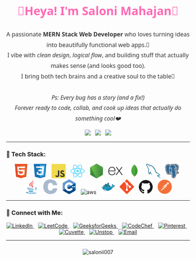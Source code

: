 

<div align="center" style="font-family: 'Segoe UI', Tahoma, Geneva, Verdana, sans-serif; font-size: 16px; line-height: 1.8; color: #333;">
  <h1 style="color:#FF69B4; font-weight:bold;">🌸Heya! I'm Saloni Mahajan🌸</h1>
  <p>
   A passionate <strong>MERN Stack Web Developer</strong> who loves turning ideas into beautifully functional web apps.🚀<br>
    I vibe with <em>clean design</em>, <em>logical flow</em>, and building stuff that actually makes sense (and looks good too).<br>
    I bring both tech brains and a creative soul to the table💫 <br><br>
    <span style="font-style: italic;">Ps: Every bug has a story (and a fix!)</span><br>
    <span style="font-style: italic;">Forever ready to code, collab, and cook up ideas that actually do something cool❤️</span>
  </p>
</div>

<p align="center">
  <img src="https://github-readme-stats.vercel.app/api?username=salonii007&theme=blue-green&hide_border=false&include_all_commits=false&count_private=false" height="180"/> &nbsp;
  <img src="https://nirzak-streak-stats.vercel.app/?user=salonii007&theme=blue-green&hide_border=false" height="180"/> &nbsp;
  <img src="https://github-readme-stats.vercel.app/api/top-langs/?username=salonii007&theme=blue-green&hide_border=false&layout=compact" height="180"/>
</p>

---

### 🚀 Tech Stack:

<p align="center">
  <img src="https://raw.githubusercontent.com/devicons/devicon/master/icons/html5/html5-original.svg" alt="html" width="40"/> &nbsp;
  <img src="https://raw.githubusercontent.com/devicons/devicon/master/icons/css3/css3-original.svg" alt="css" width="40"/> &nbsp;
  <img src="https://raw.githubusercontent.com/devicons/devicon/master/icons/javascript/javascript-original.svg" alt="js" width="40"/> &nbsp;
  <img src="https://raw.githubusercontent.com/devicons/devicon/master/icons/react/react-original.svg" alt="react" width="40"/> &nbsp;
  <img src="https://raw.githubusercontent.com/devicons/devicon/master/icons/nodejs/nodejs-original.svg" alt="nodejs" width="40"/> &nbsp;
  <img src="https://raw.githubusercontent.com/devicons/devicon/master/icons/express/express-original.svg" alt="express" width="40"/> &nbsp;
  <img src="https://raw.githubusercontent.com/devicons/devicon/master/icons/mongodb/mongodb-original.svg" alt="mongodb" width="40"/> &nbsp;
  <img src="https://raw.githubusercontent.com/devicons/devicon/master/icons/mysql/mysql-original.svg" alt="mysql" width="40"/> &nbsp;
  <img src="https://raw.githubusercontent.com/devicons/devicon/master/icons/postgresql/postgresql-original.svg" alt="postgresql" width="40"/> &nbsp;
  <img src="https://raw.githubusercontent.com/devicons/devicon/master/icons/java/java-original.svg" alt="java" width="40"/> &nbsp;
  <img src="https://raw.githubusercontent.com/devicons/devicon/master/icons/c/c-original.svg" alt="c" width="40"/> &nbsp;
  <img src="https://raw.githubusercontent.com/devicons/devicon/master/icons/cplusplus/cplusplus-original.svg" alt="cpp" width="40"/> &nbsp;
  <img src="https://cdn.jsdelivr.net/npm/simple-icons@v15/icons/aws.svg" alt="aws" width="40"/> &nbsp;
  <img src="https://raw.githubusercontent.com/devicons/devicon/master/icons/docker/docker-original.svg" alt="docker" width="40"/> &nbsp;
  <img src="https://raw.githubusercontent.com/devicons/devicon/master/icons/git/git-original.svg" alt="git" width="40"/> &nbsp;
  <img src="https://raw.githubusercontent.com/devicons/devicon/master/icons/github/github-original.svg" alt="github" width="40"/> &nbsp;
  <img src="https://raw.githubusercontent.com/devicons/devicon/master/icons/postman/postman-original.svg" alt="postman" width="40"/>
</p>

---

### 🤝 Connect with Me:

<p align="center">

  <a href="https://linkedin.com/in/salonimahajan007" target="_blank">
    <img src="https://cdn-icons-png.flaticon.com/512/174/174857.png" alt="LinkedIn" width="35"/>
  </a> &nbsp;&nbsp;

  <a href="https://www.leetcode.com/salonii_007_" target="_blank">
    <img src="https://upload.wikimedia.org/wikipedia/commons/1/19/LeetCode_logo_black.png" alt="LeetCode" width="35"/>
  </a> &nbsp;&nbsp;

  <a href="https://www.geeksforgeeks.org/user/salonii007/" target="_blank">
    <img src="https://upload.wikimedia.org/wikipedia/commons/4/43/GeeksforGeeks.svg" alt="GeeksforGeeks" width="35"/>
  </a> &nbsp;&nbsp;

  <a href="https://www.codechef.com/users/saloni007mahaj" target="_blank">
    <img src="https://cdn.codechef.com/sites/default/files/uploads/pictures/5812d20b671d9-textlogo.png" alt="CodeChef" width="35"/>
  </a> &nbsp;&nbsp;

  <a href="https://in.pinterest.com/Salony26mahajan/" target="_blank">
    <img src="https://cdn-icons-png.flaticon.com/512/174/174863.png" alt="Pinterest" width="35"/>
  </a> &nbsp;&nbsp;

  <a href="https://cuvette.tech/app/student/profile/65f5da290bbbb3fa0aaf4a74" target="_blank">
    <img src="https://static.cuvette.tech/logo-dark.svg" alt="Cuvette" width="35"/>
  </a> &nbsp;&nbsp;

  <a href="https://unstop.com/u/saloni_007" target="_blank">
    <img src="https://assets.unstop.com/website/production/images/favicon.png" alt="Unstop" width="35"/>
  </a> &nbsp;&nbsp;

  <a href="mailto:saloni.mahajan99@gmail.com" target="_blank">
    <img src="https://cdn-icons-png.flaticon.com/512/732/732200.png" alt="Email" width="35"/>
  </a>
</p>

---

###

<p align="center">
  <img src="https://komarev.com/ghpvc/?username=salonii007&label=Profile%20views&color=ff69b4&style=flat" alt="salonii007" />
</p>
